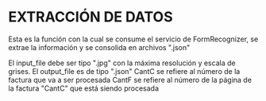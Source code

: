 # EXTRACCIÓN DE DATOS 

Esta es la función con la cual se consume el servicio de FormRecognizer, se extrae la información y se consolida en archivos ".json"

El input_file debe ser tipo ".jpg" con la máxima resolución y escala de grises.
El output_file es de tipo ".json"
CantC se refiere al número de la factura que va a ser procesada
CantF se refiere al número de la página de la factura "CantC" que está siendo procesada
